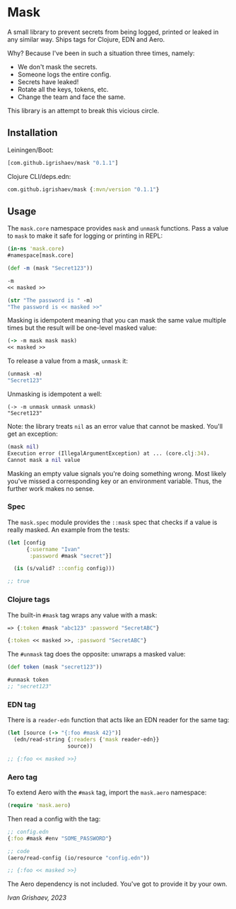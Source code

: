 # Mask

A small library to prevent secrets from being logged, printed or leaked in any
similar way. Ships tags for Clojure, EDN and Aero.

Why? Because I've been in such a situation three times, namely:

- We don't mask the secrets.
- Someone logs the entire config.
- Secrets have leaked!
- Rotate all the keys, tokens, etc.
- Change the team and face the same.

This library is an attempt to break this vicious circle.

## Installation

Leiningen/Boot:

```clojure
[com.github.igrishaev/mask "0.1.1"]
```

Clojure CLI/deps.edn:

```clojure
com.github.igrishaev/mask {:mvn/version "0.1.1"}
```

## Usage

The `mask.core` namespace provides `mask` and `unmask` functions. Pass a value
to `mask` to make it safe for logging or printing in REPL:

```clojure
(in-ns 'mask.core)
#namespace[mask.core]

(def -m (mask "Secret123"))

-m
<< masked >>

(str "The password is " -m)
"The password is << masked >>"
```

Masking is idempotent meaning that you can mask the same value multiple times
but the result will be one-level masked value:

```clojure
(-> -m mask mask mask)
<< masked >>
```

To release a value from a mask, `unmask` it:

```clojure
(unmask -m)
"Secret123"
```

Unmasking is idempotent a well:

```
(-> -m unmask unmask unmask)
"Secret123"
```

Note: the library treats `nil` as an error value that cannot be masked. You'll
get an exception:

```clojure
(mask nil)
Execution error (IllegalArgumentException) at ... (core.clj:34).
Cannot mask a nil value
```

Masking an empty value signals you're doing something wrong. Most likely you've
missed a corresponding key or an environment variable. Thus, the further work
makes no sense.

### Spec

The `mask.spec` module provides the `::mask` spec that checks if a value is
really masked. An example from the tests:

```clojure
(let [config
      {:username "Ivan"
       :password #mask "secret"}]

  (is (s/valid? ::config config)))

;; true
```

### Clojure tags

The built-in `#mask` tag wraps any value with a mask:

```clojure
=> {:token #mask "abc123" :password "SecretABC"}

{:token << masked >>, :password "SecretABC"}
```

The `#unmask` tag does the opposite: unwraps a masked value:

```clojure
(def token (mask "secret123"))

#unmask token
;; "secret123"
```

### EDN tag

There is a `reader-edn` function that acts like an EDN reader for the same tag:

```clojure
(let [source (-> "{:foo #mask 42}")]
  (edn/read-string {:readers {'mask reader-edn}}
                   source))

;; {:foo << masked >>}
```

### Aero tag

To extend Aero with the `#mask` tag, import the `mask.aero` namespace:

```clojure
(require 'mask.aero)
```

Then read a config with the tag:

```clojure
;; config.edn
{:foo #mask #env "SOME_PASSWORD"}

;; code
(aero/read-config (io/resource "config.edn"))

;; {:foo << masked >>}
```

The Aero dependency is not included. You've got to provide it by your own.

*Ivan Grishaev, 2023*
